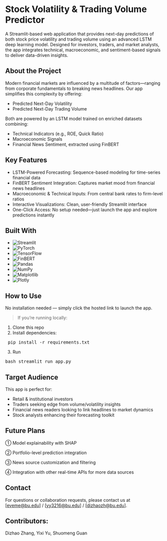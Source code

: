 # Stock Volatility & Trading Volume Predictor
A Streamlit-based web application that provides next-day predictions of both stock price volatility and trading volume using an advanced LSTM deep learning model. Designed for investors, traders, and market analysts, the app integrates technical, macroeconomic, and sentiment-based signals to deliver data-driven insights.
## About the Project
Modern financial markets are influenced by a multitude of factors—ranging from corporate fundamentals to breaking news headlines. Our app simplifies this complexity by offering:
- Predicted Next-Day Volatility
- Predicted Next-Day Trading Volume

Both are powered by an LSTM model trained on enriched datasets combining:
- Technical Indicators (e.g., ROE, Quick Ratio)
- Macroeconomic Signals
- Financial News Sentiment, extracted using FinBERT

## Key Features
- LSTM-Powered Forecasting: Sequence-based modeling for time-series financial data
- FinBERT Sentiment Integration: Captures market mood from financial news headlines
- Macroeconomic & Technical Inputs: From central bank rates to firm-level ratios
- Interactive Visualizations: Clean, user-friendly Streamlit interface
- One-Click Access: No setup needed—just launch the app and explore predictions instantly

## Built With
- <img src="https://img.shields.io/badge/Streamlit-E14C4C?style=for-the-badge&logo=streamlit&logoColor=white" alt="Streamlit">
- <img src="https://img.shields.io/badge/PyTorch-EE4C2C?style=for-the-badge&logo=pytorch&logoColor=white" alt="PyTorch">
- <img src="https://img.shields.io/badge/TensorFlow-FF6F00?style=for-the-badge&logo=tensorflow&logoColor=white" alt="TensorFlow">
- <img src="https://img.shields.io/badge/FinBERT-Transformers-blueviolet?style=for-the-badge&logo=amazon&logoColor=white" alt="FinBERT">
- <img src="https://img.shields.io/badge/Pandas-150458?style=for-the-badge&logo=pandas&logoColor=white" alt="Pandas">
- <img src="https://img.shields.io/badge/NumPy-013243?style=for-the-badge&logo=numpy&logoColor=white" alt="NumPy">
- <img src="https://img.shields.io/badge/Matplotlib-3776AB?style=for-the-badge&logo=matplotlib&logoColor=white" alt="Matplotlib">
- <img src="https://img.shields.io/badge/Plotly-3F4F75?style=for-the-badge&logo=plotly&logoColor=white" alt="Plotly">

## How to Use
No installation needed — simply click the hosted link to launch the app.
> If you’re running locally:
1. Clone this repo
2. Install dependencies:
   
<pre> pip install -r requirements.txt</pre>

3. Run

<pre>bash streamlit run app.py</pre>

## Target Audience
This app is perfect for:
- Retail & institutional investors
- Traders seeking edge from volume/volatility insights
- Financial news readers looking to link headlines to market dynamics
- Stock analysts enhancing their forecasting toolkit

## Future Plans
① Model explainability with SHAP

② Portfolio-level prediction integration

③ News source customization and filtering

④ Integration with other real-time APIs for more data sources

## Contact
For questions or collaboration requests, please contact us at [eveme@bu.edu] / [yy3216@bu.edu] / [dizhaozh@bu.edu].

## Contributors: 
Dizhao Zhang, Yixi Yu, Shuomeng Guan
